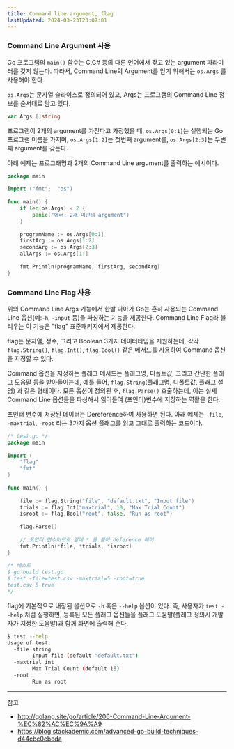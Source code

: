 ```yaml
---
title: Command line argument, flag
lastUpdated: 2024-03-23T23:07:01
---
```


### Command Line Argument 사용

Go 프로그램의 `main()` 함수는 C,C# 등의 다른 언어에서 갖고 있는 argument 파라미터를 갖지 않는다. 따라서, Command Line의 Argument를 얻기 위해서는 `os.Args` 를 사용해야 한다.

`os.Args`는 문자열 슬라이스로 정의되어 있고, Args는 프로그램의 Command Line 정보를 순서대로 담고 있다.

```go
var Args []string
```

프로그램이 2개의 argument를 가진다고 가정했을 때, `os.Args[0:1]`는 실행되는 Go 프로그램 이름을 가지며, `os.Args[1:2]`는 첫번째 argument를, `os.Args[2:3]`는 두번째 argument를 갖는다.

아래 예제는 프로그래명과 2개의 Command Line argument를 출력하는 예시이다.

```go
package main
 
import ("fmt";  "os")
 
func main() {
    if len(os.Args) < 2 {
        panic("에러: 2개 미만의 argument")
    }
     
    programName := os.Args[0:1]
    firstArg := os.Args[1:2]
    secondArg := os.Args[2:3]
    allArgs := os.Args[1:]
     
    fmt.Println(programName, firstArg, secondArg)
}
```

### Command Line Flag 사용

위의 Command Line Args 기능에서 한발 나아가 Go는 흔히 사용되는 Command Line 옵션(예:`-h`, `-input` 등)을 파싱하는 기능을 제공한다. Command Line Flag라 불리우는 이 기능은 "flag" 표준패키지에서 제공한다.

flag는 문자열, 정수, 그리고 Boolean 3가지 데이터타입을 지원하는데, 각각 `flag.String()`, `flag.Int()`, `flag.Bool()` 같은 메서드를 사용하여 Command 옵션을 지정할 수 있다.

Command 옵션을 지정하는 플래그 메서드는 플래그명, 디폴트값, 그리고 간단한 플래그 도움말 등을 받아들이는데, 예를 들어, `flag.String`(플래그명, 디폴트값, 플래그 설명) 과 같은 형태이다. 모든 옵션이 정의된 후, `flag.Parse()` 호출하는데, 이는 실제 Command Line 옵션들을 파싱해서 읽어들여 (포인터)변수에 저장하는 역활을 한다.

포인터 변수에 저장된 데이터는 Dereference하여 사용하면 된다. 아래 예제는 `-file`, `-maxtrial`, `-root` 라는 3가지 옵션 플래그를 읽고 그대로 출력하는 코드이다.

```go
/* test.go */
package main
 
import (
    "flag"
    "fmt"
)
 
func main() {
 
    file := flag.String("file", "default.txt", "Input file")
    trials := flag.Int("maxtrial", 10, "Max Trial Count")
    isroot := flag.Bool("root", false, "Run as root")
 
    flag.Parse()
 
    // 포인터 변수이므로 앞에 * 를 붙어 deference 해야
    fmt.Println(*file, *trials, *isroot)
}
 
/* 테스트
$ go build test.go
$ test -file=test.csv -maxtrial=5 -root=true
test.csv 5 true
*/
````

flag에 기본적으로 내장된 옵션으로 `-h` 혹은 `--help` 옵션이 있다. 즉, 사용자가 `test --help` 처럼 실행하면, 등록된 모든 플래그 옵션들을 플래그 도움말(플래그 정의시 개발자가 지정한 도움말)과 함께 화면에 출력해 준다.

```bash
$ test --help
Usage of test:
  -file string
        Input file (default "default.txt")
  -maxtrial int
        Max Trial Count (default 10)
  -root
        Run as root
```

---
참고
- http://golang.site/go/article/206-Command-Line-Argument-%EC%82%AC%EC%9A%A9
- https://blog.stackademic.com/advanced-go-build-techniques-d44cbc0cbeda